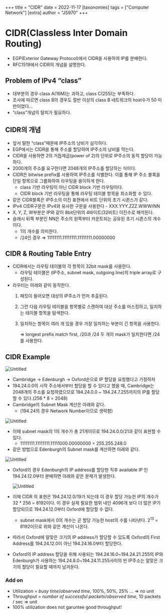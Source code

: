 +++
title = "CIDR"
date = 2022-11-17
[taxonomies]
tags = ["Computer Network"]
[extra]
author = "JS970"
+++

# CIDR(Classless Inter Domain Routing)

- EGP(Exterior Gateway Protocol)에서 CIDR을 사용하여 IP를 분배한다.
- RFC1519에서 CIDR의 개념을 설명한다.

## Problem of IPv4 “class”

- 대부분의 경우 class A(16M)는 과하고, class C(255)는 부족하다.
- 조사에 따르면 class B의 경우도 절반 이상의 class B 네트워크의 host수가 50 미만이었다…
- “class”개념의 탈피가 필요하다.

## CIDR의 개념

- 앞서 말한 “class”때문에 IP주소의 낭비가 심각하다.
- EGP에서는 CIDR을 통해 주소를 할당하여 IP주소의 낭비를 막는다.
- CIDR을 사용하면 2의 거듭제곱(power of 2)의 단위로 IP주소의 동적 할당이 가능하다.
- 2000개의 주소를 요구한다면 2048개의 IP주소를 할당하는 식이다.
- CIDR은 bitwise prefix를 사용하여 IP주소를 식별한다. 이를 통해 IP 주소 블록을 단일 항목으로 그룹화하여 라우팅을 용이하게 한다.
    - class 기반 라우팅이 아닌 CIDR block 기반 라우팅이다.
    - CIDR block 기반 라우팅을 통해 라우팅 테이블 항목을 최소화할 수 있다.
- 같은 CIDR블록은 IP주소의 이진 표현에서 비트 단위의 초기 시퀸스가 같다.
- IPv4 CIDR구문은 IPv4와 유사한 구문을 사용한다 - XXX.YYY.ZZZ.WWW/NN
- X, Y, Z, W부분은 IP와 같이 8bit단위의 4바이트(32비트) 이진수로 해석된다.
- 슬래시 뒤쪽 부분인 NN은 주소의 왼쪽부터 카운트되는 공유된 초기 시퀸스의 개수이다.
    - 1의 개수를 의미한다.
    - /24인 경우 ⇒ 11111111.11111111.11111111.00000000

## CIDR & Routing Table Entry

- CIDR에서는 라우팅 테이블의 각 항목이 32bit mask를 사용한다.
    - 라우팅 테이블은 (IP주소, subnet mask, outgoing line)의 triple array로 구성된다.
- 라우터는 아래와 같이 동작한다.
    1. 패킷이 들어오면 대상의 IP주소가 먼저 추출된다.
    2. 그런 다음 라우팅 테이블을 항목별로 스캔하여 대상 주소를 마스킹하고, 일치하는 테이블 항목을 탐색한다.
    3. 일치하는 항목이 여러 개 있을 경우 가장 일치하는 부분이 긴 항목을 사용한다.
        
        ⇒ longest prefix match first, /20과 /24 두 개의 mask가 일치한다면 /24를 사용한다.
        

## CIDR Example

![Untitled](/CIDR/Untitled.png)

- Cambridge → Edenburgh → Oxford순으로 IP 할당을 요청했다고 가정하자
- 194.24.0.0의 시작 주소에서부터 할당을 할 수 있다고 했을 때, Cambridge는 2048개의 주소를 요청하였으므로 194.24.0.0 ~ 194.24.7.255까지의 IP를 할당할 수 있다.(256 * 8 = 2048)
- Cambridge의 Subnet Mask 계산은 아래와 같다.
    - (194.24의 경우 Network Number이므로 생략함)

![Untitled](/CIDR/Untitled%201.png)

- 이때 subnet mask의 1의 개수가 총 21개이므로 194.24.0.0/21과 같이 표현할 수 있다.
    - 11111111.11111111.11111000.00000000 = 255.255.248.0
- 같은 방법으로 Edenburgh의 Subnet mask를 계산하면 아래와 같다.

![Untitled](/CIDR/Untitled%202.png)

- Oxford의 경우 Edenburgh의 IP address를 할당한 직후 available IP 인 194.24.12.0부터 분배하면 아래와 같은 문제가 발생한다.
    
    ![Untitled](/CIDR/Untitled%203.png)
    
- 이때 CIDR 의 표현은 194.24.12.0/19가 되는데 이 경우 할당 가능한 IP의 개수가 32 * 256 = 8192이다. 이 경우 실제 필요한 범위 내인 4096개 보다 더 많은 IP가 할당되므로 194.24.12.0부터 Oxford에 할당할 수 없다.
    - subnet mask에서 0의 개수는 곧 할당 가능한 host의 수를 나타낸다. $2^{13}$ = 8192이므로 위와 같은 계산이 나온다.
- 따라서 Oxford에 알맞은 크기의 IP address가 할당할 수 있도록 Oxford의 First Address를 194.24.12.0이 아닌 194.24.16.0부터 할당한다.
- Oxford의 IP address 할당을 위해 사용되는 194.24.16.0~194.24.21.255의 IP와 Edenburgh가 사용하는 194.24.8.0~194.24.11.255사이의 빈 IP주소는 알맞은 크기의 할당이 필요할 때까지 남겨둔다.

### Add on

- Utilization = $busy~time/observed~time$, 100%, 50%, 25% … ⇒ no unit
- Throughput = $number~of~successful~packets / observed~time$, 10 packets / sec ⇒ unit
- 100% utilization does not garuntee good throughput!
